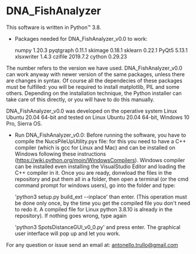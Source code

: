 # DNA_FishAnalyzer
This software is written in Python™ 3.8.

- Packages needed for DNA_FishAnalyzer_v0.0 to work:

	numpy         1.20.3
	pyqtgraph     0.11.1
	skimage       0.18.1
	sklearn       0.22.1
	PyQt5         5.13.1
	xlsxwriter    1.4.3
	czifile       2019.7.2
	cython        0.29.23

The number refers to the version we have used. DNA_FishAnalyzer_v0.0 can work anyway 
with newer version of the same packages, unless there are changes in syntax.
        Of course all the dependecies of these packages must be fulfilled: you will be 
        required to install matplotlib, PIL and some others. Depending on the installation 
        technique, the Python installer can take care of this directly, or you will have to do this 
        manually. 

DNA_FishAnalyzer_v0.0 was developed on the operative system Linux Ubuntu 20.04 64-bit 
        and tested on Linux Ubuntu 20.04 64-bit, Windows 10 Pro, Sierra OS.

 
- Run DNA_FishAnalyzer_v0.0:
	Before running the software, you have to compile the NucsPileUpUtility.pyx file:
	for this you need to have a C++ compiler (which is gcc for Linux and Mac) and can be
	installed on Windows following these instructions (https://wiki.python.org/moin/WindowsCompilers).
	Windows compiler can be installed even installing the VisualStudio Editor and loading 
	the C++ compiler in it. Once you are ready, donwload the files in the repository and
	put them all in a folder, then open a terminal 
	(or the cmd command prompt for windows users), go into the folder and type:
	
	'python3 setup.py build_ext --inplace'
	than enter. (This operation must be done only once, by the time you get the compiled file
	you don't need to redo it. A compiled file for Linux python 3.8.10 is already in the repository).
	If nothing goes wrong, type again
	
	'python3 SpotsDistanceGUI_v0_0.py'
	and press enter. The graphical user interface will pop up and let you work.
   
           
For any question or issue send an email at:
    antonello.trullo@gmail.com            
  
